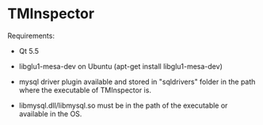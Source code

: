 # TMInspector

Requirements:
* Qt 5.5
* libglu1-mesa-dev on Ubuntu (apt-get install libglu1-mesa-dev)

* mysql driver plugin available and stored in "sqldrivers" folder in the path where the executable of TMInspector is.
* libmysql.dll/libmysql.so must be in the path of the executable or available in the OS.
